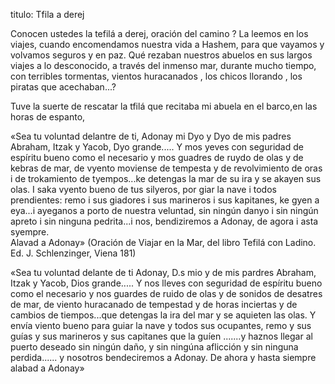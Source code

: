 titulo: Tfila a derej

Conocen ustedes la tefilá a derej, oración del camino ? La leemos  en los viajes,  cuando encomendamos nuestra vida a Hashem, para que vayamos y volvamos seguros y en paz.
Qué rezaban nuestros abuelos en sus largos viajes a lo desconocido, a través del inmenso mar, durante mucho tiempo, con terribles tormentas, vientos huracanados , los chicos llorando , los piratas que acechaban...?

Tuve la suerte de rescatar la tfilá que recitaba mi abuela  en el barco,en las horas de espanto,

«Sea tu voluntad delantre de ti, Adonay mi Dyo y Dyo de mis padres Abraham, Itzak y Yacob, Dyo grande.....
Y mos yeves con  seguridad de espíritu bueno como el necesario y mos guadres de ruydo de olas y de kebras de mar, de vyento moviense de tempesta y de revolvimiento de oras i de trokamiento de tyempos...ke detengas la  mar de su ira y se akayen sus olas. I saka vyento bueno de tus silyeros,  por giar la nave i todos prendientes: remo i sus giadores i sus marineros i sus kapitanes, ke gyen a eya...i ayeganos a porto de nuestra veluntad, sin ningún danyo i sin ningún apreto i sin ninguna pedrita...i nos, bendiziremos a Adonay, de agora i asta syempre.  
Alavad a Adonay»
(Oración de Viajar en la Mar, del libro Tefilá con Ladino. Ed. J. Schlenzinger, Viena 181)

«Sea tu voluntad delante de ti Adonay, D.s mio y de mis pardres Abraham, Itzak y Yacob, Dios grande.....
Y nos lleves con seguridad de espíritu bueno como el necesario y nos guardes de ruido de olas y de sonidos de desatres de mar, de viento huracanado de tempestad y de horas inciertas y de cambios de tiempos...que detengas la ira del mar y se aquieten las olas. Y envía viento bueno para guiar la nave y todos sus ocupantes, remo y sus guías y sus marineros y sus capitanes que la guíen .......y haznos llegar al puerto deseado sin ningún daño, y sin ningúna aflicción y sin ninguna perdida...... y nosotros bendeciremos a Adonay. De ahora y hasta siempre alabad a Adonay»
